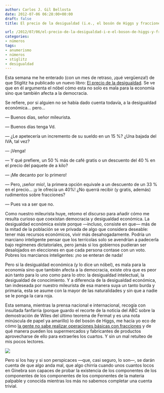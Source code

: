 ```yaml
---
author: Carlos J. Gil Bellosta
date: 2012-07-06 06:28:00+00:00
draft: false
title: El precio de la desigualdad (i.e., el bosón de Higgs y fracciones)

url: /2012/07/06/el-precio-de-la-desigualdad-i-e-el-boson-de-higgs-y-fracciones/
categories:
- números
tags:
- anumerismo
- números
- stiglitz
- desigualdad
---
```


Esta semana me he enterado (con un mes de retraso, ¡qué vergüenza!) de que Stiglitz ha publicado un nuevo libro: [El precio de la desigualdad](http://www.amazon.com/The-Price-Inequality-Endangers-ebook/dp/B007MKCQ30). Se ve que en él argumenta el nóbel cómo esta no solo es mala para la economía sino que también afecta a la democracia.

Se refiere, por si alguien no se había dado cuenta todavía, a la desigualdad económica... pero...

— Buenos días, señor mileurista.

— Buenos días tenga Vd.

— ¿Le apetecería un incremento de su sueldo en un 15 %? ¿Una bajada del IVA, tal vez?

— ¡Venga!

— Y qué prefiere, un 50 % más de café gratis o un descuento del 40 % en el precio del paquete de a kilo?

— ¡Me decanto por lo primero!

— Pero, ¡señor mío!, la primera opción equivale a un descuento de un 33 % en el precio... ¡y le ofrecía un 40%! ¿No querrá recibir (y gratis, además) rudimentos sobre fracciones?

— Pues va a ser que no.

Como nuestro mileurista huye, retomo el discurso para añadir cómo me resulta curioso que coexistan democracia y desigualdad económica. La desigualdad económica existe porque —incluso, consiste en que— más de la mitad de la población se ve privada de algo que considera deseable: tener más recursos económicos, vivir más desahogadamente. Podría un marciano inteligente pensar que los terrícolas solo se avendrían a padecerla bajo regímenes dictatoriales, pero jamás si los gobiernos pudieran ser desalojados en elecciones en que cada persona contase con un voto. Pobres los marcianos inteligentes: ¡no se enteran de nada!

Pero si la desigualdad económica (y lo dice un nóbel), es mala para la economía sino que también afecta a la democracia, existe otra que es peor aún tanto para lo uno como para lo otro: la desigualdad intelectual, la desigualdad de conocimiento. Y a diferencia de la desigualdad económica, tan indeseada por nuestro mileurista de esa manera suya un tanto burda y primaria, esta se asume con la mayor de las naturalidades y sin que a nadie se le ponga la cara roja.

Esta semana, mientras la prensa nacional e internacional, recogía con insuitada fanfarria (porque guardo el recorte de la noticia del ABC sobre la demostración de Wiles del último teorema de Fermat y es una nota minúscula de papel ya amarillo) lo del bosón de Higgs, me hacía yo eco de cómo [la gente no sabe realizar operaciones básicas con fracciones](http://www.datanalytics.com/blog/2012/07/03/regalo-o-descuento/) y de qué manera pueden los supermercados y fabricantes de productos aprovecharse de ello para extraerles los cuartos. Y sin un mal retuiteo de mis pocos lectores.

[![](/wp-uploads/2012/07/fracciones.gif)
](/wp-uploads/2012/07/fracciones.gif)

Pero si los hay y si son perspicaces —que, casi seguro, lo son—, se darán cuenta de que algo anda mal, que algo chirría cuando unos cuantos locos en Ginebra son capaces de probar la existencia de los componentes de los componentes de los componentes de los componentes de la materia palpable y conocida mientras los más no sabemos completar una cuenta trivial.
